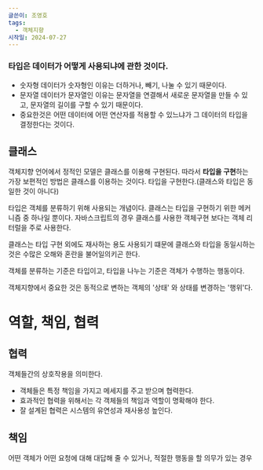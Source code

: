 ```yaml
---
글쓴이: 조영호
tags:
  - 객체지향
시작일: 2024-07-27
---
```

### 타입은 데이터가 어떻게 사용되냐에 관한 것이다.
- 숫자형 데이터가 숫자형인 이유는 더하거나, 빼기, 나눌 수 있기 때문이다.
- 문자열 데이터가 문자열인 이유는 문자열을 연결해서 새로운 문자열을 만들 수 있고, 문자열의 길이를 구할 수 있기 때문이다.
- 중요한것은 어떤 데이터에 어떤 연산자를 적용할 수 있느냐가 그 데이터의 타입을 결정한다는 것이다.


## 클래스
객체지향 언어에서 정적인 모델은 클래스를 이용해 구현된다. 따라서 **타입을 구현**하는 가장 보편적인 방법은 클래스를 이용하는 것이다.  타입을 구현한다.(클래스와 타입은 동일한 것이 아니다)

타입은 객체를 분류하기 위해 사용되는 개념이다. 클래스는 타입을 구현하기 위한 메커니즘 중 하나일 뿐이다. 자바스크립트의 경우 클래스를 사용한 객체구현 보다는 객체 리터럴을 주로 사용한다.

클래스는 타입 구현 외에도 재사하는 용도 사용되기 떄문에 클래스와 타입을 동일시하는 것은 수많은 오해와 혼란을 불어일의키곤 한다.

객체를 분류하는 기준은 타입이고, 타입을 나누는 기준은 객체가 수행하는 행동이다.

객체지향에서 중요한 것은 동적으로 변하는 객체의 '상태' 와 상태를 변경하는 '행위'다.


# 역할, 책임, 협력
## 협력
객체들간의 상호작용을 의미한다.

- 객체들은 특정 책임을 가지고 메세지를 주고 받으며 협력한다.
- 효과적인 협력을 위해서는 각 객체들의 책임과 역할이 명확해야 한다.
- 잘 설계된 협력은 시스템의 유연성과 재사용성 높인다.

## 책임
어떤 객체가 어떤 요청에 대해 대답해 줄 수 있거나, 적절한 행동을 할 의무가 있는 경우

